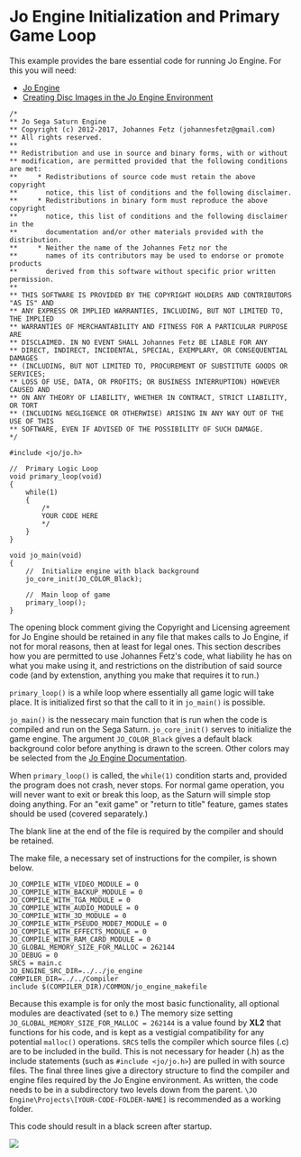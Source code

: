 # Jo Engine Initialization and Primary Game Loop

This example provides the bare essential code for running Jo Engine. For this you will need:
- [Jo Engine](../Jo_Engine.md)
- [Creating Disc Images in the Jo Engine Environment](../Creating_Disc_Images_in_the_Jo_Engine_Environment/page.md)

```
/*
** Jo Sega Saturn Engine
** Copyright (c) 2012-2017, Johannes Fetz (johannesfetz@gmail.com)
** All rights reserved.
**
** Redistribution and use in source and binary forms, with or without
** modification, are permitted provided that the following conditions are met:
**     * Redistributions of source code must retain the above copyright
**       notice, this list of conditions and the following disclaimer.
**     * Redistributions in binary form must reproduce the above copyright
**       notice, this list of conditions and the following disclaimer in the
**       documentation and/or other materials provided with the distribution.
**     * Neither the name of the Johannes Fetz nor the
**       names of its contributors may be used to endorse or promote products
**       derived from this software without specific prior written permission.
**
** THIS SOFTWARE IS PROVIDED BY THE COPYRIGHT HOLDERS AND CONTRIBUTORS "AS IS" AND
** ANY EXPRESS OR IMPLIED WARRANTIES, INCLUDING, BUT NOT LIMITED TO, THE IMPLIED
** WARRANTIES OF MERCHANTABILITY AND FITNESS FOR A PARTICULAR PURPOSE ARE
** DISCLAIMED. IN NO EVENT SHALL Johannes Fetz BE LIABLE FOR ANY
** DIRECT, INDIRECT, INCIDENTAL, SPECIAL, EXEMPLARY, OR CONSEQUENTIAL DAMAGES
** (INCLUDING, BUT NOT LIMITED TO, PROCUREMENT OF SUBSTITUTE GOODS OR SERVICES;
** LOSS OF USE, DATA, OR PROFITS; OR BUSINESS INTERRUPTION) HOWEVER CAUSED AND
** ON ANY THEORY OF LIABILITY, WHETHER IN CONTRACT, STRICT LIABILITY, OR TORT
** (INCLUDING NEGLIGENCE OR OTHERWISE) ARISING IN ANY WAY OUT OF THE USE OF THIS
** SOFTWARE, EVEN IF ADVISED OF THE POSSIBILITY OF SUCH DAMAGE.
*/

#include <jo/jo.h>

//  Primary Logic Loop
void primary_loop(void)
{
	while(1)
	{
		/*
		YOUR CODE HERE
		*/
	}
}

void jo_main(void)
{
	//  Initialize engine with black background
	jo_core_init(JO_COLOR_Black);	

	//	Main loop of game
	primary_loop();	
}

```

The opening block comment giving the Copyright and Licensing agreement for Jo Engine should be retained in any file that makes calls to Jo Engine, if not for moral reasons, then at least for legal ones. This section describes how you are permitted to use Johannes Fetz's code, what liability he has on what you make using it, and restrictions on the distribution of said source code (and by extenstion, anything you make that requires it to run.)

```primary_loop()``` is a while loop where essentially all game logic will take place. It is initialized first so that the call to it in  ```jo_main()``` is possible.

```jo_main()``` is the nessecary main function that is run when the code is compiled and run on the Sega Saturn. ```jo_core_init()``` serves to initialize the game engine. The argument ```JO_COLOR_Black``` gives a default black background color before anything is drawn to the screen. Other colors may be selected from the [Jo Engine Documentation](https://www.jo-engine.orgdoxygen/files.html).

When ```primary_loop()``` is called, the ```while(1)``` condition starts and, provided the program does not crash, never stops. For normal game operation, you will never want to exit or break this loop, as the Saturn will simple stop doing anything. For an "exit game" or "return to title" feature, games states should be used (covered separately.)

The blank line at the end of the file is required by the compiler and should be retained.

The make file, a necessary set of instructions for the compiler, is shown below.

```
JO_COMPILE_WITH_VIDEO_MODULE = 0
JO_COMPILE_WITH_BACKUP_MODULE = 0
JO_COMPILE_WITH_TGA_MODULE = 0
JO_COMPILE_WITH_AUDIO_MODULE = 0
JO_COMPILE_WITH_3D_MODULE = 0
JO_COMPILE_WITH_PSEUDO_MODE7_MODULE = 0
JO_COMPILE_WITH_EFFECTS_MODULE = 0
JO_COMPILE_WITH_RAM_CARD_MODULE = 0
JO_GLOBAL_MEMORY_SIZE_FOR_MALLOC = 262144
JO_DEBUG = 0
SRCS = main.c
JO_ENGINE_SRC_DIR=../../jo_engine
COMPILER_DIR=../../Compiler
include $(COMPILER_DIR)/COMMON/jo_engine_makefile
```

Because this example is for only the most basic functionality, all optional modules are deactivated (set to ```0```.) The memory size setting ```JO_GLOBAL_MEMORY_SIZE_FOR_MALLOC = 262144``` is a value found by **XL2** that functions for his code, and is kept as a vestigial compatibility for any potential ```malloc()``` operations. ```SRCS``` tells the compiler which source files (.c) are to be included in the build. This is not necessary for header (.h) as the include statements (such as ```#include <jo/jo.h>```) are pulled in with source files. The final three lines give a directory structure to find the compiler and engine files required by the Jo Engine environment. As written, the code needs to be in a subdirectory two levels down from the parent. ```\JO Engine\Projects\[YOUR-CODE-FOLDER-NAME]``` is recommended as a working folder.

This code should result in a black screen after startup.

<img src="img1.jpg"/>
